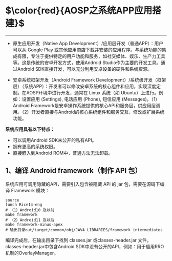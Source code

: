 # **$\color{red}{AOSP之系统APP应用搭建}$**

------

- 原生应用开发（Native App Development）/应用层开发（普通APP）：用户可以从 Google Play 或其他应用商店下载并安装的应用程序。与系统功能的集成有限，专注于提供特定的用户功能和服务，如社交媒体、娱乐、生产力工具等。这是传统的安卓开发方式，使用Android Studio作为主要的开发工具。通过Android SDK直接开发，可以充分利用安卓设备的硬件和系统资源。
  
- 安卓系统框架开发（Android Framework Development）/系统级开发（框架层）（系统APP）：开发者可以修改安卓系统的核心组件和应用，实现深度定制。在AOSP环境中进行开发，通常在 Linux 系统（如 Ubuntu）上进行。例如：设置应用 (Settings), 电话应用 (Phone), 短信应用 (Messages)。（1）Android Framework是安卓操作系统提供的核心API和服务层，供应用层调用。（2）开发者直接与Android的核心系统组件和服务交互，修改或扩展系统功能。

**系统应用具有以下特点：**

- 可以调用Android SDK未公开的私有API。
- 拥有更高的系统权限。
- 直接嵌入到Android ROM中，普通方法无法卸载。

## 1、编译 Android framework（制作 API 包）

系统应用可调用隐藏的API，需要引入包含被隐藏 API 的 jar 包，需要在源码下编译 Framework 模块：

```ubuntu
source 
lunch Rice14-eng
# （1）Android10 及以前
make framework
# （2）Android11 及以后
make framework-minus-apex
# 输出目录out/target/common/obj/JAVA_LIBRARIES/framework_intermediates
```

编译完成后，在输出目录下找到 classes.jar 或classes-header.jar 文件，classes-header.jar中包含Android SDK中没有公开的API，例如：用于启用RRO机制的OverlayManager。



